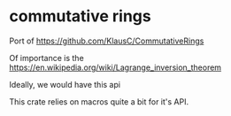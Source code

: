 # commutative rings

Port of https://github.com/KlausC/CommutativeRings


Of importance is the https://en.wikipedia.org/wiki/Lagrange_inversion_theorem

Ideally, we would have this api

This crate relies on macros quite a bit for it's API.